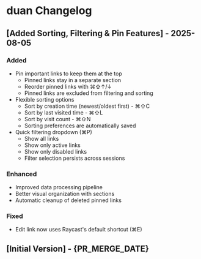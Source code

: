 # duan Changelog

## [Added Sorting, Filtering & Pin Features] - 2025-08-05

### Added
- Pin important links to keep them at the top
  - Pinned links stay in a separate section
  - Reorder pinned links with ⌘⇧↑/↓
  - Pinned links are excluded from filtering and sorting
- Flexible sorting options
  - Sort by creation time (newest/oldest first) - ⌘⇧C
  - Sort by last visited time - ⌘⇧L
  - Sort by visit count - ⌘⇧N
  - Sorting preferences are automatically saved
- Quick filtering dropdown (⌘P)
  - Show all links
  - Show only active links
  - Show only disabled links
  - Filter selection persists across sessions

### Enhanced
- Improved data processing pipeline
- Better visual organization with sections
- Automatic cleanup of deleted pinned links

### Fixed
- Edit link now uses Raycast's default shortcut (⌘E)

## [Initial Version] - {PR_MERGE_DATE}